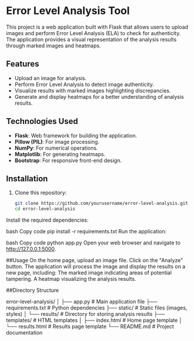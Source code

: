 # Error Level Analysis Tool

This project is a web application built with Flask that allows users to upload images and perform Error Level Analysis (ELA) to check for authenticity. The application provides a visual representation of the analysis results through marked images and heatmaps.

## Features

- Upload an image for analysis.
- Perform Error Level Analysis to detect image authenticity.
- Visualize results with marked images highlighting discrepancies.
- Generate and display heatmaps for a better understanding of analysis results.

## Technologies Used

- **Flask**: Web framework for building the application.
- **Pillow (PIL)**: For image processing.
- **NumPy**: For numerical operations.
- **Matplotlib**: For generating heatmaps.
- **Bootstrap**: For responsive front-end design.

## Installation

1. Clone this repository:
   ```bash
   git clone https://github.com/yourusername/error-level-analysis.git
   cd error-level-analysis
Install the required dependencies:

bash
Copy code
pip install -r requirements.txt
Run the application:

bash
Copy code
python app.py
Open your web browser and navigate to http://127.0.0.1:5000.

##Usage
On the home page, upload an image file.
Click on the "Analyze" button.
The application will process the image and display the results on a new page, including:
The marked image indicating areas of potential tampering.
A heatmap visualizing the analysis results.

##Directory Structure

error-level-analysis/
│
├── app.py                   # Main application file
├── requirements.txt         # Python dependencies
├── static/                  # Static files (images, styles)
│   └── results/             # Directory for storing analysis results
├── templates/               # HTML templates
│   ├── index.html           # Home page template
│   └── results.html         # Results page template
└── README.md                # Project documentation

